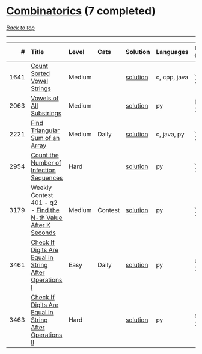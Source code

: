 # [Combinatorics](<https://leetcode.com/tag/Combinatorics/>) (7 completed)

*[Back to top](<../../README.md>)*

------

|    # | Title                                                                                                                                              | Level   | Cats    | Solution                                                                           | Languages    | Date Complete   |
|-----:|:---------------------------------------------------------------------------------------------------------------------------------------------------|:--------|:--------|:-----------------------------------------------------------------------------------|:-------------|:----------------|
| 1641 | [Count Sorted Vowel Strings](<https://leetcode.com/problems/count-sorted-vowel-strings>)                                                           | Medium  |         | [solution](<../_1641. Count Sorted Vowel Strings.md>)                              | c, cpp, java | Jun 24, 2024    |
| 2063 | [Vowels of All Substrings](<https://leetcode.com/problems/vowels-of-all-substrings>)                                                               | Medium  |         | [solution](<../_2063. Vowels of All Substrings.md>)                                | py           | Mar 11, 2025    |
| 2221 | [Find Triangular Sum of an Array](<https://leetcode.com/problems/find-triangular-sum-of-an-array>)                                                 | Medium  | Daily   | [solution](<../_2221. Find Triangular Sum of an Array.md>)                         | c, java, py  | Jun 27, 2024    |
| 2954 | [Count the Number of Infection Sequences](<https://leetcode.com/problems/count-the-number-of-infection-sequences>)                                 | Hard    |         | [solution](<../_2954. Count the Number of Infection Sequences.md>)                 | py           | Jun 26, 2024    |
| 3179 | Weekly Contest 401 - q2 - [Find the N-th Value After K Seconds](<https://leetcode.com/problems/find-the-n-th-value-after-k-seconds>)               | Medium  | Contest | [solution](<../_3179. Find the N-th Value After K Seconds.md>)                     | py           | Jul 07, 2024    |
| 3461 | [Check If Digits Are Equal in String After Operations I](<https://leetcode.com/problems/check-if-digits-are-equal-in-string-after-operations-i>)   | Easy    | Daily   | [solution](<../_3461. Check If Digits Are Equal in String After Operations I.md>)  | py           | Oct 23, 2025    |
| 3463 | [Check If Digits Are Equal in String After Operations II](<https://leetcode.com/problems/check-if-digits-are-equal-in-string-after-operations-ii>) | Hard    |         | [solution](<../_3463. Check If Digits Are Equal in String After Operations II.md>) | py           | Oct 24, 2025    |